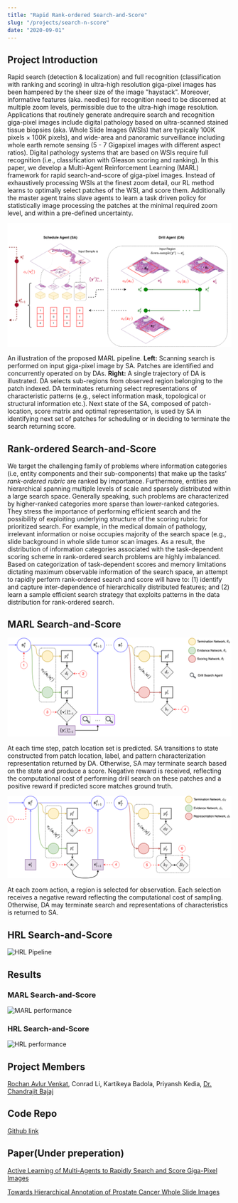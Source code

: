 ```yaml
---
title: "Rapid Rank-ordered Search-and-Score"
slug: "/projects/search-n-score"
date: "2020-09-01"
---
```


## Project Introduction

Rapid search (detection & localization) and full recognition (classification with ranking and scoring) in ultra-high resolution giga-pixel images has been hampered by the sheer size of the image "haystack". Moreover, informative features (aka. needles) for recognition need to be discerned at multiple zoom levels, permissible due to the ultra-high image resolution. Applications that routinely generate andrequire search and recognition giga-pixel images include digital pathology based on ultra-scanned stained tissue biopsies (aka. Whole Slide Images (WSIs) that are typically 100K pixels × 100K pixels), and wide-area and panoramic surveillance including whole earth remote sensing (5 - 7 Gigapixel images with different aspect ratios). Digital pathology systems that are based on WSIs require full recognition (i.e., classification with Gleason scoring and ranking). In this paper, we develop a Multi-Agent Reinforcement Learning (MARL) framework for rapid search-and-score of giga-pixel images. Instead of exhaustively processing WSIs at the finest zoom detail, our RL method learns to optimally select patches of the WSI, and score them. Additionally the master agent trains slave agents to learn a task driven policy for statistically image processing the patches at the minimal required zoom level, and within a pre-defined uncertainty.

![Introduction](./marl_diagram.png)

An illustration of the proposed MARL pipeline. **Left:** Scanning search is performed on input giga-pixel image by SA. Patches are identified and concurrently operated on by DAs. **Right:** A single trajectory of DA is illustrated. DA selects sub-regions from observed region belonging to the patch indexed. DA terminates returning select representations of characteristic patterns (e.g., select information mask, topological or structural information etc.). Next state of the SA, composed of patch-location, score matrix and optimal representation, is used by SA in identifying next set of patches for scheduling or in deciding to terminate the search returning score.

## Rank-ordered Search-and-Score

We target the challenging family of problems where information categories (i.e, entity components and their sub-components) that make up the tasks' *rank-ordered rubric* are ranked by importance. Furthermore, entities are hierarchical spanning multiple levels of scale and sparsely distributed within a large search space. Generally speaking, such problems are characterized by higher-ranked categories more sparse than lower-ranked categories. They stress the importance of performing efficient search and the possibility of exploiting underlying structure of the scoring rubric for prioritized search. For example, in the medical domain of pathology, irrelevant information or noise occupies majority of the search space (e.g., slide background in whole slide tumor scan images. As a result, the distribution of information categories associated with the task-dependent scoring scheme in rank-ordered search problems are highly imbalanced. Based on categorization of task-dependent scores and memory limitations dictating maximum observable information of the search space, an attempt to rapidly perform rank-ordered search and score will have to: (1) identify and capture inter-dependence of hierarchically distributed features; and (2) learn a sample efficient search strategy that exploits patterns in the data distribution for rank-ordered search.

## MARL Search-and-Score

![SA](./sched_dp.png)

At each time step, patch location set is predicted. SA transitions to state constructed from patch location, label, and pattern characterization representation returned by DA. Otherwise, SA may terminate search based on the state and produce a score. Negative reward is received, reflecting the computational cost of performing drill search on these patches and a positive reward if predicted score matches ground truth.

![DA](./drill_dp.png)

At each zoom action, a region is selected for observation. Each selection receives a negative reward reflecting the computational cost of sampling. Otherwise, DA may terminate search and representations of characteristics is returned to SA.

## HRL Search-and-Score

![HRL Pipeline]()

## Results

### MARL Search-and-Score

![MARL performance]()


### HRL Search-and-Score

![HRL performance]()


## Project Members
[Rochan Avlur Venkat](https://rochan-a.github.io), Conrad Li, Kartikeya Badola, Priyansh Kedia, [Dr. Chandrajit Bajaj](https://www.cs.utexas.edu/~bajaj/)

## Code Repo

[Github link](https://github.com/CVC-Lab/mvrl-wsi-pathology/)

## Paper(Under preperation)

[Active Learning of Multi-Agents to Rapidly Search and Score Giga-Pixel Images]()

[Towards Hierarchical Annotation of Prostate Cancer Whole Slide Images]()
